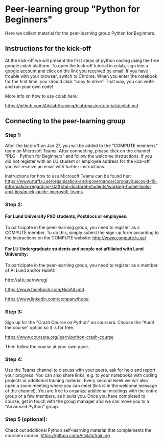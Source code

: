 # Peer-learning group "Python for Beginners"
Here we collect material for the peer-learning group Python for Beginners.

## Instructions for the kick-off

At the kick-off we will present the first steps of python coding using the free google colab platform. To open the kick-off tutorial in colab, sign into a google account and click on the link you received by email. If you have trouble with your browser, switch to Chrome. When you enter the notebook for the first time, you should click “copy to drive”. That way, you can write and run your own code!

More info on how to use colab here:

https://github.com/Aitslab/training/blob/master/tutorials/colab.md

## Connecting to the peer-learning group
### Step 1:
After the kick-off  on Jan 27, you will be added to the "COMPUTE members" team on Microsoft Teams. After connecting, please click on the channel "PLG - Python for Beginners" and follow the welcome instructions. If you did not register with an LU student or employee address for the kick-off, you will receive an email with further instructions. 

Instructions for how to use Microsoft Teams can be found her: https://www.staff.lu.se/organisation-and-governance/coronaviruscovid-19-information-regarding-staffphd-doctoral-students/working-home-tools-and-tips/quick-guide-microsoft-teams

### Step 2:
#### For Lund University PhD students, Postdocs or employees:
To participate in the peer-learning group, you need to register as a COMPUTE member. To do this, simply submit the sign-up form according to the instructions on the COMPUTE website: http://www.compute.lu.se/

#### For LU Undergraduate students and people not affiliated with Lund University:
To participate in the peer-learning group, you need to register as a member of AI Lund and/or HubAI:

http://ai.lu.se/nwreg/

https://www.facebook.com/HubAILund.

https://www.linkedin.com/company/hubai

### Step 3:
Sign up for the "Crash Course on Python" on coursera. Choose the "Audit the course" option so it is for free.

https://www.coursera.org/learn/python-crash-course
 
Then follow the course at your own pace.

### Step 4:
Use the Teams channel to discuss with your peers, ask for help and report your progress. You can also share links, e.g. to your notebooks with coding projects or additional training material. Every second week we will also open a zoom meeting where you can meet (link is in the welcome message of the channel). You are free to organize additional meetings with the entire group or a few members, as it suits you. Once you have completed to course, get in touch with the group manager and we can move you to a "Advanced Python" group.


### Step 5 (optional):
Check out additional Python self-learning material that complements the coursera course: https://github.com/Aitslab/training


